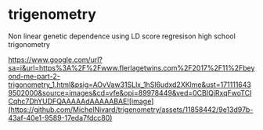# trigenometry
Non linear genetic dependence using LD score regresison high school trigonometry

https://www.google.com/url?sa=i&url=https%3A%2F%2Fwww.flerlagetwins.com%2F2017%2F11%2Fbeyond-me-part-2-trigonometry_1.html&psig=AOvVaw31SLlx_1hSl6udxd2XKlme&ust=1711116439502000&source=images&cd=vfe&opi=89978449&ved=0CBIQjRxqFwoTCICqhc7DhYUDFQAAAAAdAAAAABAE![image](https://github.com/MichelNivard/trigenometry/assets/11858442/9e13d97b-43af-40e1-9589-17eda7fdcc80)

